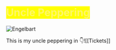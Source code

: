 # <mark style="color: #FFF3A3A6;">Uncle Peppering</mark> 

![Engelbart](https://history-computer.com/ModernComputer/Basis/images/Engelbart.jpg)

This is my uncle peppering in 👇![[Tickets]]
